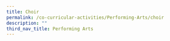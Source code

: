 ```yaml
---
title: Choir
permalink: /co-curricular-activities/Performing-Arts/choir
description: ""
third_nav_title: Performing Arts
---
```

